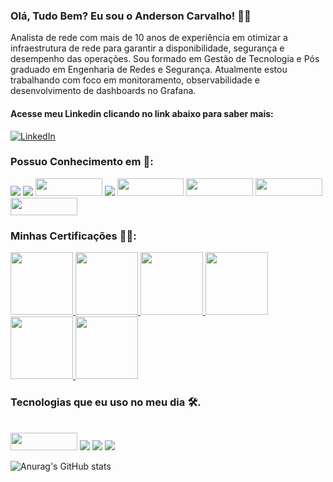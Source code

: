 ### Olá, Tudo Bem? Eu sou o Anderson Carvalho! :raising_hand_man:
Analista de rede com mais de 10 anos de experiência em otimizar a infraestrutura de rede para garantir a disponibilidade, segurança e desempenho das operações. Sou formado em Gestão de Tecnologia e Pós graduado em Engenharia de Redes e Segurança.
Atualmente estou trabalhando com foco em monitoramento, observabilidade e desenvolvimento de dashboards no Grafana.
#### Acesse meu Linkedin clicando no link abaixo para saber mais:
[![LinkedIn](https://img.shields.io/badge/LinkedIn-0077B5?style=for-the-badge&logo=linkedin&logoColor=white)](https://www.linkedin.com/in/anderson-santos-carvalho/)
### Possuo Conhecimento em :toolbox::
<div style="display: inline_block;">
  <!---WINDOWS SERVER--->
  <img src="https://img.shields.io/badge/Windows%20Server-0078D6?style=for-the-badge&logo=windows&logoColor=white"/>
  <!---LINUX--->
  <img src="https://img.shields.io/badge/Linux-FCC624?style=for-the-badge&logo=linux&logoColor=black"/>
  <!---ZABBIX--->
  <img src="https://assets.zabbix.com/dist/images/logo.fd87efa6da9bed3fd8c9.svg"width="106.75" height="28" />
  <!---GRAFANA--->
  <img src="https://img.shields.io/badge/grafana-%23F46800.svg?style=for-the-badge&logo=grafana&logoColor=white"/>
  <!--EXTREME NETWORKS-->
  <img src="https://th.bing.com/th/id/OIP.UMM5E20nUIv9yroXdZP4cQHaBz?rs=1&pid=ImgDetMain"width="106.75" height="28" />
  <!--CISCO-->
  <img src="https://bonvoyaged.com/wp-content/uploads/2023/01/LogoMeanings2.jpg"width="106.75" height="28" />
  <!--ARUBA-->
  <img src="https://www.semic.es/sites/default/files/unnamed_1.jpg"width="106.75" height="28" />
  <!--VEEAM-->
  <img src="https://www.securitynewspaper.com/snews-up/2018/09/veeam.jpg"width="106.75" height="28" />
</div>

### Minhas Certificações :man_student::
<div style="display: inline_block;">
     <a href="https://www.credly.com/badges/5759bdf4-bb2b-4815-93de-a06cf874cc80/linked_in_profile" target="_blank"> 
      <img src="https://images.credly.com/images/be8fcaeb-c769-4858-b567-ffaaa73ce8cf/image.png" width="100" height="100"/> 
     </a>
     <a href="https://www.credly.com/badges/9ea37c88-8cdb-4f35-bca8-3fc975a15d19" target="_blank"> 
    <img  src="https://images.credly.com/size/680x680/images/22a0ece5-ff05-4594-8320-25e55e9ae203/image.png" width="100" height="100"/> 
     </a>
     <a href="https://www.credly.com/badges/a12c30d1-e4d2-493b-899a-2e4d983b73ef" target="_blank"> 
   <img  src="https://images.credly.com/images/a026e7f2-08af-4b73-8cc1-5aec7959faf8/image.png" width="100" height="100"/> 
     </a>
    <a href="https://www.credly.com/badges/8de2b087-62b1-431c-9f48-c7dbeb2449aa" target="_blank"> 
   <img  src="https://images.credly.com/images/8395e492-f8aa-4617-a258-6c844f628fa2/image.png" width="100" height="100"/> 
     </a>
    <a href="https://www.credly.com/badges/6255791b-6ae8-4988-bbda-26fb836e826e" target="_blank"> 
   <img  src="https://images.credly.com/images/fce226c2-0f13-4e17-b60c-24fa6ffd88cb/Intro2IoT.png" width="100" height="100"/> 
    </a>
    <a href="https://www.credly.com/badges/b4cf2505-0de4-4f5b-957d-5662f6fc6065" target="_blank"> 
   <img  src="https://images.credly.com/images/f5cf37e4-6ebd-4067-96a9-b26d04f51ff7/CertiProf-Badge-LLL.png" width="100" height="100"/> 
    </a>
</div>

### Tecnologias que eu uso no meu dia  :hammer_and_wrench:.
<div style="display: inline_block;"><br/>
  <img src="https://assets.zabbix.com/dist/images/logo.fd87efa6da9bed3fd8c9.svg"width="106.75" height="28" />
  <img src="https://img.shields.io/badge/grafana-%23F46800.svg?style=for-the-badge&logo=grafana&logoColor=white"/>
  <img src="https://img.shields.io/badge/Linux-FCC624?style=for-the-badge&logo=linux&logoColor=black"/>
  <img src="https://img.shields.io/badge/Windows-0078D6?style=for-the-badge&logo=windows&logoColor=white"/>
  
</div>

![Anurag's GitHub stats](https://github-readme-stats.vercel.app/api?username=andersonsancar&show_icons=true&theme=chartreuse-dark)

